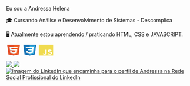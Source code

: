 Eu sou a Andressa Helena

🎓 Cursando Análise e Desenvolvimento de Sistemas - Descomplica

🖥️ Atualmente estou aprendendo / praticando HTML, CSS e JAVASCRIPT.

<img
align="center"
alt="Andressa-HTML5"
height="30"
width="40"
src="https://raw.githubusercontent.com/devicons/devicon/master/icons/html5/html5-original.svg"
/>
<img
align="center"
alt="Andressa-CSS3"
height="30"
width="40"
src="https://raw.githubusercontent.com/devicons/devicon/master/icons/css3/css3-original.svg"
/>
<img
align="center"
alt="Andressa-Js"
height="30"
width="40"
src="https://raw.githubusercontent.com/devicons/devicon/master/icons/javascript/javascript-plain.svg"
/>



<div>
  <a href="https://github.com/AndressaHelena">
  <img height="160em" src="https://github-readme-stats.vercel.app/api?username=AndressaHelena&show_icons=true&theme=dracula&include_all_commits=true&count_private=true"/>
  <img height="160em" src="https://github-readme-stats.vercel.app/api/top-langs/?username=AndressaHelena&layout=compact&langs_count=7&theme=dracula"/>
</div>


<div>
  <a href="https://www.linkedin.com/in/andressa-helena-26a68621a/"      target="_blank"
  >
  <img
    src="https://img.shields.io/badge/-Andressa Helena-%230077B5?Style=for-the-badge&logo=linkedin&logoColor=white" alt="Imagem do LinkedIn que encaminha para o perfil de Andressa na Rede Social Profissional do LinkedIn"
    target="_blank"
  />        
</div>

